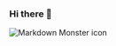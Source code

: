 ### Hi there 👋

<img src="https://cr-ss-service.azurewebsites.net/api/ScreenShot?widget=summary&username=TalyGin"
     alt="Markdown Monster icon"
     style="float: left; margin-right: 10px;" />

